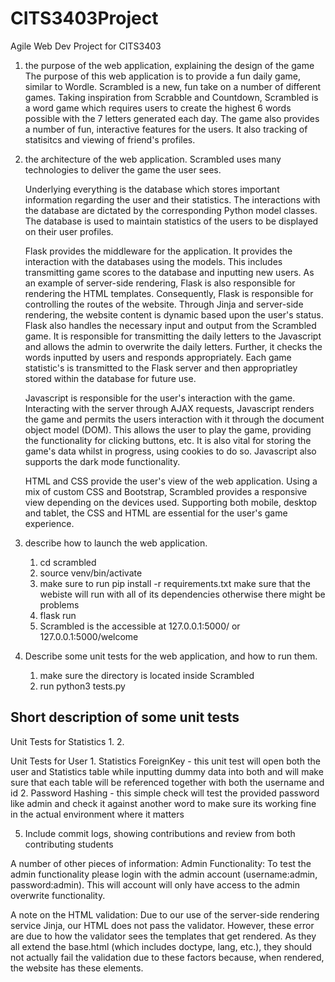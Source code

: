 # CITS3403Project

Agile Web Dev Project for CITS3403 

1. the purpose of the web application, explaining the design of the game
    The purpose of this web application is to provide a fun daily game, similar to Wordle. Scrambled is a new, fun take on a number of different games. Taking inspiration from Scrabble and Countdown, Scrambled is a word game which requires users to create the highest 6 words possible with the 7 letters generated each day. The game also provides a number of fun, interactive features for the users. It also tracking of statisitcs and viewing of friend's profiles. 

2. the architecture of the web application.
    Scrambled uses many technologies to deliver the game the user sees. 
    
    Underlying everything is the database which stores important information regarding the user and their statistics. The interactions with the database are dictated by the corresponding Python model classes. The database is used to maintain statistics of the users to be displayed on their user profiles. 

    Flask provides the middleware for the application. It provides the interaction with the databases using the models. This includes transmitting game scores to the database and inputting new users.  As an example of server-side rendering, Flask is also responsible for rendering the HTML templates. Consequently, Flask is responsible for controlling the routes of the website. Through Jinja and server-side rendering, the website content is dynamic based upon the user's status. Flask also handles the necessary input and output from the Scrambled game. It is responsible for transmitting the daily letters to the Javascript and allows the admin to overwrite the daily letters. Further, it checks the words inputted by users and responds appropriately. Each game statistic's is transmitted to the Flask server and then appropriatley stored within the database for future use.
    
    Javascript is responsible for the user's interaction with the game. Interacting with the server through AJAX requests, Javascript renders the game and permits the users interaction with it through the document object model (DOM). This allows the user to play the game, providing the functionality for clicking buttons, etc. It is also vital for storing the game's data whilst in progress, using cookies to do so. Javascript also supports the dark mode functionality. 

    HTML and CSS provide the user's view of the web application. Using a mix of custom CSS and Bootstrap, Scrambled provides a responsive view depending on the devices used. Supporting both mobile, desktop and tablet, the CSS and HTML are essential for the user's game experience.

3. describe how to launch the web application.
    1. cd scrambled
    2. source venv/bin/activate
    3. make sure to run pip install -r requirements.txt make sure that the webiste will run with all of its dependencies otherwise there might be problems
    4. flask run  
    5. Scrambled is the accessible at 127.0.0.1:5000/ or 127.0.0.1:5000/welcome

4. Describe some unit tests for the web application, and how to run them.
    1. make sure the directory is located inside Scrambled 
    2. run python3 tests.py

## Short description of some unit tests

Unit Tests for Statistics 
    1.
    2.

Unit Tests for User
    1. Statistics ForeignKey
        - this unit test will open both the user and Statistics table while inputting dummy data into both and will make sure that each table will be referenced together with both the username and id
    2. Password Hashing 
        - this simple check will test the provided password like admin and check it against another word to make sure its working fine in the actual environment where it matters 
    
5. Include commit logs, showing contributions and review from both contributing students


A number of other pieces of information:
Admin Functionality:
    To test the admin functionality please login with the admin account (username:admin, password:admin). This will account will only have access to the admin overwrite functionality. 

A note on the HTML validation:
    Due to our use of the server-side rendering service Jinja, our HTML does not pass the validator. However, these error are due to how the validator sees the templates that get rendered. As they all extend the base.html (which includes doctype, lang, etc.), they should not actually fail the validation due to these factors because, when rendered, the website has these elements. 
 



